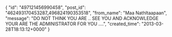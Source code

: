  {
   "id": "497121456990458",
   "post_id": "462493170453287_496824190353518",
   "from_name": "Maa Nathltaapaan",
   "message": "DO NOT THINK YOU ARE .. SEE YOU AND ACKNOWLEDGE YOUR ARE THE ADMINISTRATOR FOR YOU ....",
   "created_time": "2013-03-28T18:13:12+0000"
 }
